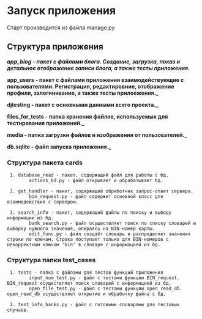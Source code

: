 # Запуск приложения
   Старт производится из файла manage.py

## Структура приложения
   **_app_blog - пакет с файлами блога. Создание, загрузка, показ и детальное отображение записи блога, а также тесты приложения._**
  
   **app_users - пакет с файлами приложения взаимодействующие с пользователями. Регистрация, редактировние, отображение профиля, залогинивание, а также тесты прилоежения._**
   
   **djtesting - пакет с основными данными всего проекта._**
   
   **files_for_tests - папка хранения файлов, используемых для тестирования приложений._**
   
   **media - папка загрузки файлов и изображения от пользователей._**
   
   **db.sqlite - файл запуска приложения._**
   
  ### Структура пакета cards
     1. database_read - пакет, содержащий файл для работы с бд.
            actions_bd.py - файл открывает и обрабатывает бд.
            
     2. get_handler - пакет, содержащий обработчик запрос-ответ сервера.
            bin_request.py - файл содержит основной класс для взаимодействия с сервером.
            
     3. search_info - пакет, содержащий файлы по поиску и выбору информации из бд.
            bank_search.py - файл осуществляет поиск по списку словарей и выборку нужного значения, опираясь на BIN-номер карты.
            edit_func.py - файл создаёт словарь и распределяет значения строки по ключам. Строка поступает только для BIN-номеров с некорректным ключом 'bin' в словаре с информацией из бд.                       
  ### Структура папки test_cases
     1. tests - папка с файлами для тестов функций приложения
            input_num_test.py - файл с тестами функции BIN_request. BIN_request осуществляет поиск словарей с информацией из бд.
            open_file_test.py - файл с тестами функции open_read_db. open_read_db осуществляет открытие и обработку файла с бд.
        
     2. test_info_banks.py - файл с готовыми словарями для тестовых случаев.  

